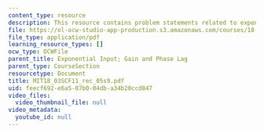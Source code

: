 ```yaml
---
content_type: resource
description: This resource contains problem statements related to exponential input.
file: https://ol-ocw-studio-app-production.s3.amazonaws.com/courses/18-03sc-differential-equations-fall-2011/feecf692e6a507b004dba34b20ccd847_MIT18_03SCF11_rec_05s9.pdf
file_type: application/pdf
learning_resource_types: []
ocw_type: OCWFile
parent_title: Exponential Input; Gain and Phase Lag
parent_type: CourseSection
resourcetype: Document
title: MIT18_03SCF11_rec_05s9.pdf
uid: feecf692-e6a5-07b0-04db-a34b20ccd847
video_files:
  video_thumbnail_file: null
video_metadata:
  youtube_id: null
---
```

